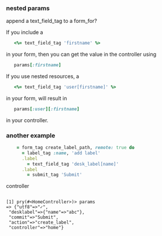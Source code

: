 ### nested params

append a text_field_tag to a form_for?


If you include a
```ruby
   <%= text_field_tag 'firstname' %>
```
in your form, then you can get the value in the controller using
```ruby
   params[:firstname]
```

If you use nested resources, a
```ruby
   <%= text_field_tag 'user[firstname]' %>
```
in your form, will result in
```ruby
   params[:user][:firstname]
```
in your controller.


### another example

```ruby
    = form_tag create_label_path, remote: true do
      = label_tag :name, 'add label'
      .label
        = text_field_tag 'desk_label[name]'
      .label
        = submit_tag 'Submit'
```


controller

```

[1] pry(#<HomeController>)> params
=> {"utf8"=>"✓",
 "desklabel"=>{"name"=>"abc"},
 "commit"=>"Submit",
 "action"=>"create_label",
 "controller"=>"home"}
```




